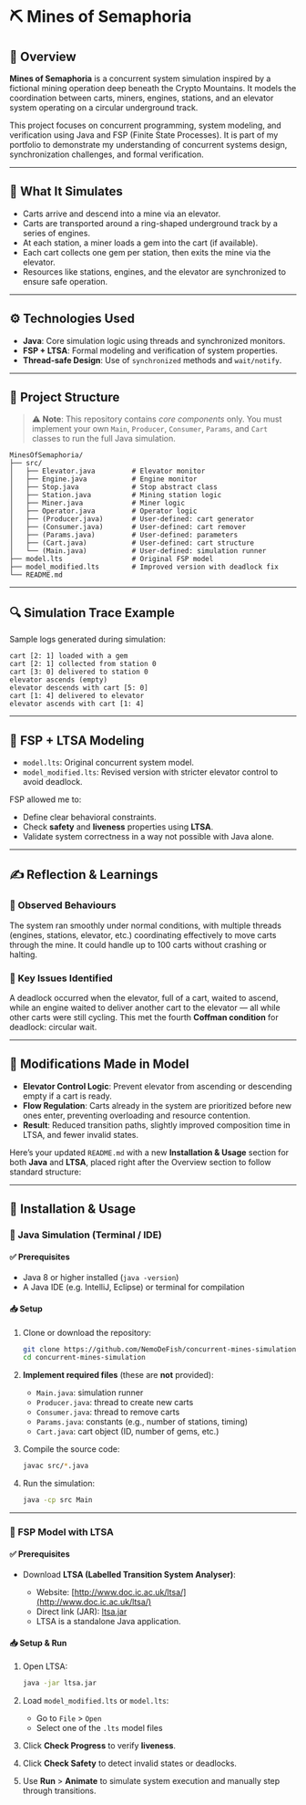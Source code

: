 # ⛏️ Mines of Semaphoria

## 💎 Overview

**Mines of Semaphoria** is a concurrent system simulation inspired by a fictional mining operation deep beneath the Crypto Mountains. It models the coordination between carts, miners, engines, stations, and an elevator system operating on a circular underground track.

This project focuses on concurrent programming, system modeling, and verification using Java and FSP (Finite State Processes). It is part of my portfolio to demonstrate my understanding of concurrent systems design, synchronization challenges, and formal verification.

---

## 🚀 What It Simulates

* Carts arrive and descend into a mine via an elevator.
* Carts are transported around a ring-shaped underground track by a series of engines.
* At each station, a miner loads a gem into the cart (if available).
* Each cart collects one gem per station, then exits the mine via the elevator.
* Resources like stations, engines, and the elevator are synchronized to ensure safe operation.

---

## ⚙️ Technologies Used

* **Java**: Core simulation logic using threads and synchronized monitors.
* **FSP + LTSA**: Formal modeling and verification of system properties.
* **Thread-safe Design**: Use of `synchronized` methods and `wait/notify`.

---

## 📂 Project Structure

> ⚠️ **Note**: This repository contains *core components* only.
> You must implement your own `Main`, `Producer`, `Consumer`, `Params`, and `Cart` classes to run the full Java simulation.

```
MinesOfSemaphoria/
├── src/
│   ├── Elevator.java         # Elevator monitor
│   ├── Engine.java           # Engine monitor
│   ├── Stop.java             # Stop abstract class
│   ├── Station.java          # Mining station logic
│   ├── Miner.java            # Miner logic
│   ├── Operator.java         # Operator logic
│   ├── (Producer.java)       # User-defined: cart generator
│   ├── (Consumer.java)       # User-defined: cart remover
│   ├── (Params.java)         # User-defined: parameters
│   ├── (Cart.java)           # User-defined: cart structure
│   └── (Main.java)           # User-defined: simulation runner
├── model.lts                 # Original FSP model
├── model_modified.lts        # Improved version with deadlock fix
└── README.md
```

---

## 🔍 Simulation Trace Example

Sample logs generated during simulation:

```
cart [2: 1] loaded with a gem
cart [2: 1] collected from station 0
cart [3: 0] delivered to station 0
elevator ascends (empty)
elevator descends with cart [5: 0]
cart [1: 4] delivered to elevator
elevator ascends with cart [1: 4]
```

---

## 🧪 FSP + LTSA Modeling

* `model.lts`: Original concurrent system model.
* `model_modified.lts`: Revised version with stricter elevator control to avoid deadlock.

FSP allowed me to:

* Define clear behavioral constraints.
* Check **safety** and **liveness** properties using **LTSA**.
* Validate system correctness in a way not possible with Java alone.

---

## ✍️ Reflection & Learnings

### 👀 Observed Behaviours

The system ran smoothly under normal conditions, with multiple threads (engines, stations, elevator, etc.) coordinating effectively to move carts through the mine. It could handle up to 100 carts without crashing or halting.

### 🧩 Key Issues Identified
A deadlock occurred when the elevator, full of a cart, waited to ascend, while an engine waited to deliver another cart to the elevator — all while other carts were still cycling. This met the fourth **Coffman condition** for deadlock: circular wait.

---

## 🧠 Modifications Made in Model

* **Elevator Control Logic**: Prevent elevator from ascending or descending empty if a cart is ready.
* **Flow Regulation**: Carts already in the system are prioritized before new ones enter, preventing overloading and resource contention.
* **Result**: Reduced transition paths, slightly improved composition time in LTSA, and fewer invalid states.

Here’s your updated `README.md` with a new **Installation & Usage** section for both **Java** and **LTSA**, placed right after the Overview section to follow standard structure:

---

## 💾 Installation & Usage

### 🔧 Java Simulation (Terminal / IDE)

#### ✅ Prerequisites

* Java 8 or higher installed (`java -version`)
* A Java IDE (e.g. IntelliJ, Eclipse) or terminal for compilation

#### 📥 Setup

1. Clone or download the repository:

   ```bash
   git clone https://github.com/NemoDeFish/concurrent-mines-simulation
   cd concurrent-mines-simulation
   ```

2. **Implement required files** (these are **not** provided):

   * `Main.java`: simulation runner
   * `Producer.java`: thread to create new carts
   * `Consumer.java`: thread to remove carts
   * `Params.java`: constants (e.g., number of stations, timing)
   * `Cart.java`: cart object (ID, number of gems, etc.)

3. Compile the source code:

   ```bash
   javac src/*.java
   ```

4. Run the simulation:

   ```bash
   java -cp src Main
   ```


---

### 🧪 FSP Model with LTSA

#### ✅ Prerequisites

* Download **LTSA (Labelled Transition System Analyser)**:

  * Website: [http://www.doc.ic.ac.uk/ltsa/](http://www.doc.ic.ac.uk/ltsa/)
  * Direct link (JAR): [ltsa.jar](http://www.doc.ic.ac.uk/ltsa/ltsa.jar)
  * LTSA is a standalone Java application.

#### 📥 Setup & Run

1. Open LTSA:

   ```bash
   java -jar ltsa.jar
   ```

2. Load `model_modified.lts` or `model.lts`:

   * Go to `File` > `Open`
   * Select one of the `.lts` model files

3. Click **Check Progress** to verify **liveness**.

4. Click **Check Safety** to detect invalid states or deadlocks.

5. Use **Run** > **Animate** to simulate system execution and manually step through transitions.